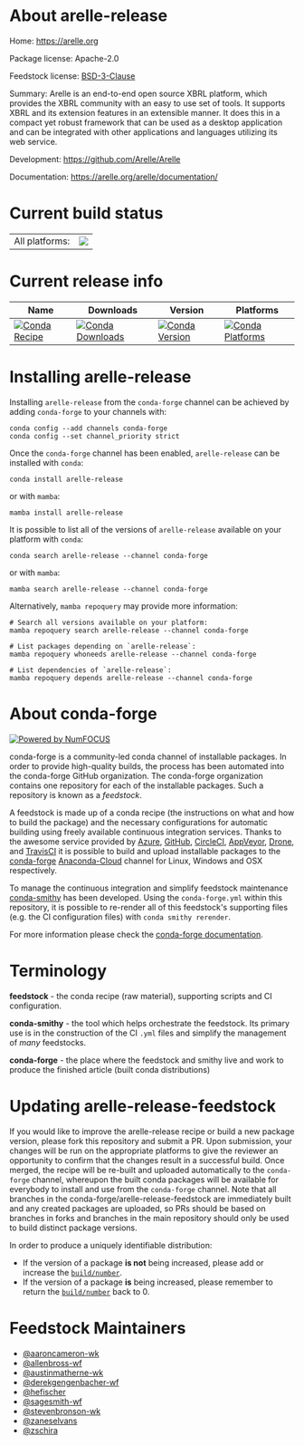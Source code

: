 About arelle-release
====================

Home: https://arelle.org

Package license: Apache-2.0

Feedstock license: [BSD-3-Clause](https://github.com/conda-forge/arelle-release-feedstock/blob/main/LICENSE.txt)

Summary: Arelle is an end-to-end open source XBRL platform, which provides the XBRL community with an easy to use set of tools. It supports XBRL and its extension features in an extensible manner. It does this in a compact yet robust framework that can be used as a desktop application and can be integrated with other applications and languages utilizing its web service.


Development: https://github.com/Arelle/Arelle

Documentation: https://arelle.org/arelle/documentation/

Current build status
====================


<table><tr><td>All platforms:</td>
    <td>
      <a href="https://dev.azure.com/conda-forge/feedstock-builds/_build/latest?definitionId=18310&branchName=main">
        <img src="https://dev.azure.com/conda-forge/feedstock-builds/_apis/build/status/arelle-release-feedstock?branchName=main">
      </a>
    </td>
  </tr>
</table>

Current release info
====================

| Name | Downloads | Version | Platforms |
| --- | --- | --- | --- |
| [![Conda Recipe](https://img.shields.io/badge/recipe-arelle--release-green.svg)](https://anaconda.org/conda-forge/arelle-release) | [![Conda Downloads](https://img.shields.io/conda/dn/conda-forge/arelle-release.svg)](https://anaconda.org/conda-forge/arelle-release) | [![Conda Version](https://img.shields.io/conda/vn/conda-forge/arelle-release.svg)](https://anaconda.org/conda-forge/arelle-release) | [![Conda Platforms](https://img.shields.io/conda/pn/conda-forge/arelle-release.svg)](https://anaconda.org/conda-forge/arelle-release) |

Installing arelle-release
=========================

Installing `arelle-release` from the `conda-forge` channel can be achieved by adding `conda-forge` to your channels with:

```
conda config --add channels conda-forge
conda config --set channel_priority strict
```

Once the `conda-forge` channel has been enabled, `arelle-release` can be installed with `conda`:

```
conda install arelle-release
```

or with `mamba`:

```
mamba install arelle-release
```

It is possible to list all of the versions of `arelle-release` available on your platform with `conda`:

```
conda search arelle-release --channel conda-forge
```

or with `mamba`:

```
mamba search arelle-release --channel conda-forge
```

Alternatively, `mamba repoquery` may provide more information:

```
# Search all versions available on your platform:
mamba repoquery search arelle-release --channel conda-forge

# List packages depending on `arelle-release`:
mamba repoquery whoneeds arelle-release --channel conda-forge

# List dependencies of `arelle-release`:
mamba repoquery depends arelle-release --channel conda-forge
```


About conda-forge
=================

[![Powered by
NumFOCUS](https://img.shields.io/badge/powered%20by-NumFOCUS-orange.svg?style=flat&colorA=E1523D&colorB=007D8A)](https://numfocus.org)

conda-forge is a community-led conda channel of installable packages.
In order to provide high-quality builds, the process has been automated into the
conda-forge GitHub organization. The conda-forge organization contains one repository
for each of the installable packages. Such a repository is known as a *feedstock*.

A feedstock is made up of a conda recipe (the instructions on what and how to build
the package) and the necessary configurations for automatic building using freely
available continuous integration services. Thanks to the awesome service provided by
[Azure](https://azure.microsoft.com/en-us/services/devops/), [GitHub](https://github.com/),
[CircleCI](https://circleci.com/), [AppVeyor](https://www.appveyor.com/),
[Drone](https://cloud.drone.io/welcome), and [TravisCI](https://travis-ci.com/)
it is possible to build and upload installable packages to the
[conda-forge](https://anaconda.org/conda-forge) [Anaconda-Cloud](https://anaconda.org/)
channel for Linux, Windows and OSX respectively.

To manage the continuous integration and simplify feedstock maintenance
[conda-smithy](https://github.com/conda-forge/conda-smithy) has been developed.
Using the ``conda-forge.yml`` within this repository, it is possible to re-render all of
this feedstock's supporting files (e.g. the CI configuration files) with ``conda smithy rerender``.

For more information please check the [conda-forge documentation](https://conda-forge.org/docs/).

Terminology
===========

**feedstock** - the conda recipe (raw material), supporting scripts and CI configuration.

**conda-smithy** - the tool which helps orchestrate the feedstock.
                   Its primary use is in the construction of the CI ``.yml`` files
                   and simplify the management of *many* feedstocks.

**conda-forge** - the place where the feedstock and smithy live and work to
                  produce the finished article (built conda distributions)


Updating arelle-release-feedstock
=================================

If you would like to improve the arelle-release recipe or build a new
package version, please fork this repository and submit a PR. Upon submission,
your changes will be run on the appropriate platforms to give the reviewer an
opportunity to confirm that the changes result in a successful build. Once
merged, the recipe will be re-built and uploaded automatically to the
`conda-forge` channel, whereupon the built conda packages will be available for
everybody to install and use from the `conda-forge` channel.
Note that all branches in the conda-forge/arelle-release-feedstock are
immediately built and any created packages are uploaded, so PRs should be based
on branches in forks and branches in the main repository should only be used to
build distinct package versions.

In order to produce a uniquely identifiable distribution:
 * If the version of a package **is not** being increased, please add or increase
   the [``build/number``](https://docs.conda.io/projects/conda-build/en/latest/resources/define-metadata.html#build-number-and-string).
 * If the version of a package **is** being increased, please remember to return
   the [``build/number``](https://docs.conda.io/projects/conda-build/en/latest/resources/define-metadata.html#build-number-and-string)
   back to 0.

Feedstock Maintainers
=====================

* [@aaroncameron-wk](https://github.com/aaroncameron-wk/)
* [@allenbross-wf](https://github.com/allenbross-wf/)
* [@austinmatherne-wk](https://github.com/austinmatherne-wk/)
* [@derekgengenbacher-wf](https://github.com/derekgengenbacher-wf/)
* [@hefischer](https://github.com/hefischer/)
* [@sagesmith-wf](https://github.com/sagesmith-wf/)
* [@stevenbronson-wk](https://github.com/stevenbronson-wk/)
* [@zaneselvans](https://github.com/zaneselvans/)
* [@zschira](https://github.com/zschira/)

